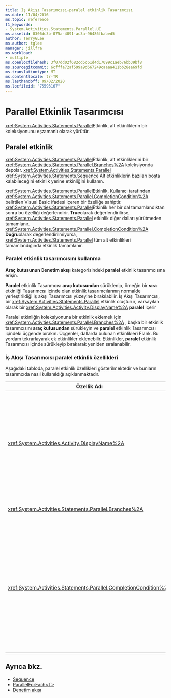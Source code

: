 ```yaml
---
title: İş Akışı Tasarımcısı-paralel etkinlik Tasarımcısı
ms.date: 11/04/2016
ms.topic: reference
f1_keywords:
- System.Activities.Statements.Parallel.UI
ms.assetid: 0306dc3b-075a-4091-ac3a-96486fbabed5
author: TerryGLee
ms.author: tglee
manager: jillfra
ms.workload:
- multiple
ms.openlocfilehash: 3f07dd02f682cd5c61d4d17099c1aeb76bb39bf8
ms.sourcegitcommit: 6cfffa72af599a9d667249caaaa411bb28ea69fd
ms.translationtype: MT
ms.contentlocale: tr-TR
ms.lasthandoff: 09/02/2020
ms.locfileid: "75593167"
---
```

# <a name="parallel-activity-designer"></a>Parallel Etkinlik Tasarımcısı

<xref:System.Activities.Statements.Parallel>Etkinlik, alt etkinliklerin bir koleksiyonunu eşzamanlı olarak yürütür.

## <a name="the-parallel-activity"></a>Paralel etkinlik

<xref:System.Activities.Statements.Parallel>Etkinlik, alt etkinliklerini bir <xref:System.Activities.Statements.Parallel.Branches%2A> koleksiyonda depolar. <xref:System.Activities.Statements.Parallel> <xref:System.Activities.Statements.Sequence> Alt etkinliklerin bazıları boşta kalabileceğini etkinlik yerine etkinliğini kullanın.

<xref:System.Activities.Statements.Parallel>Etkinlik, Kullanıcı tarafından <xref:System.Activities.Statements.Parallel.CompletionCondition%2A> belirtilen Visual Basic ifadesi içeren bir özelliğe sahiptir. <xref:System.Activities.Statements.Parallel>Etkinlik her bir dal tamamlandıktan sonra bu özelliği değerlendirir. **True**olarak değerlendirilirse, <xref:System.Activities.Statements.Parallel> etkinlik diğer dalları yürütmeden tamamlanır. <xref:System.Activities.Statements.Parallel.CompletionCondition%2A> **Doğru**olarak değerlendirilmiyorsa, <xref:System.Activities.Statements.Parallel> tüm alt etkinlikleri tamamlandığında etkinlik tamamlanır.

### <a name="using-the-parallel-activity-designer"></a>Paralel etkinlik tasarımcısını kullanma

**Araç kutusunun** **Denetim akışı** kategorisindeki **paralel** etkinlik tasarımcısına erişin.

**Paralel** etkinlik Tasarımcısı **araç kutusundan** sürüklenip, örneğin bir **sıra** etkinliği Tasarımcısı içinde olan etkinlik tasarımcılarının normalde yerleştirildiği iş akışı Tasarımcısı yüzeyine bırakılabilir. İş Akışı Tasarımcısı, bir <xref:System.Activities.Statements.Parallel> etkinlik oluşturur, varsayılan olarak bir <xref:System.Activities.Activity.DisplayName%2A> **paralel** içerir

Paralel etkinliğin koleksiyonuna bir etkinlik eklemek için <xref:System.Activities.Statements.Parallel.Branches%2A> , başka bir etkinlik tasarımcısını **araç kutusundan** sürükleyin ve **paralel** etkinlik Tasarımcısı içindeki üçgende bırakın. Üçgenler, dallarda bulunan etkinlikleri Flank. Bu yordam tekrarlayarak ek etkinlikler eklenebilir. Etkinlikler, **paralel** etkinlik Tasarımcısı içinde sürükleyip bırakarak yeniden sıralanabilir.

### <a name="parallel-activity-properties-in-the-workflow-designer"></a>İş Akışı Tasarımcısı paralel etkinlik özellikleri

Aşağıdaki tabloda, paralel etkinlik özellikleri gösterilmektedir ve bunların tasarımcıda nasıl kullanıldığı açıklanmaktadır.

|Özellik Adı|Gerekli|Kullanım|
|-|--------------|-|
|<xref:System.Activities.Activity.DisplayName%2A>|Yanlış|Üst bilgide etkinlik tasarımcısının kolay görünen adını belirtir. Varsayılan değer **paraleldir**. Değer, isteğe bağlı olarak **Özellikler** kılavuzunda veya doğrudan etkinlik Tasarımcısı üstbilgisinde düzenlenebilir.|
|<xref:System.Activities.Statements.Parallel.Branches%2A>|Doğru|Yürütülecek alt etkinliklerin koleksiyonunu içerir.|
|<xref:System.Activities.Statements.Parallel.CompletionCondition%2A>|Yanlış|Bir dal tamamlandıktan sonra değerlendirilir. **True**olarak değerlendirilirse, zamanlanan bekleyen dallar iptal edilir. Bu özellik ayarlanmamışsa veya **false**olarak değerlendirilirse, tüm alt etkinlikleri tamamlandığında etkinlik tamamlanır. Varsayılan değer **null**.|

## <a name="see-also"></a>Ayrıca bkz.

- [Sequence](../workflow-designer/sequence-activity-designer.md)
- [ParallelForEach\<T>](../workflow-designer/parallelforeach-t-activity-designer.md)
- [Denetim akışı](../workflow-designer/control-flow-activity-designers.md)
